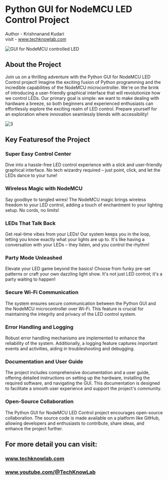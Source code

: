 # Python GUI for NodeMCU LED Control Project
Author - Krishnanand Kudari
<br>
visit - www.techknowlab.com

![GUI for NodeMCU controlled LED](https://github.com/techknowlab/Python-GUI-for-NodeMCU-LED-Control-Project/assets/52469430/13512dee-c05f-40e3-b2aa-dd63ae125bed)


## About the Project
Join us on a thrilling adventure with the Python GUI for NodeMCU LED Control project! Imagine the exciting fusion of Python programming and the incredible capabilities of the NodeMCU microcontroller. We're on the brink of introducing a user-friendly graphical interface that will revolutionize how we control LEDs. Our primary goal is simple: we want to make dealing with hardware a breeze, so both beginners and experienced enthusiasts can effortlessly explore the exciting realm of LED control. Prepare yourself for an exploration where innovation seamlessly blends with accessibility!


![3](https://github.com/techknowlab/Python-GUI-for-NodeMCU-LED-Control-Project/assets/52469430/f9ec57fa-f28b-40d9-a813-df73083b89e1)
<br>

## Key Featuresof the Project
### Super Easy Control Center
Dive into a hassle-free LED control experience with a slick and user-friendly graphical interface. No tech wizardry required – just point, click, and let the LEDs dance to your tune!
### Wireless Magic with NodeMCU
Say goodbye to tangled wires! The NodeMCU magic brings wireless freedom to your LED control, adding a touch of enchantment to your lighting setup. No cords, no limits!
### LEDs That Talk Back
Get real-time vibes from your LEDs! Our system keeps you in the loop, letting you know exactly what your lights are up to. It's like having a conversation with your LEDs – they listen, and you control the rhythm!
### Party Mode Unleashed
Elevate your LED game beyond the basics! Choose from funky pre-set patterns or craft your own dazzling light show. It's not just LED control; it's a party waiting to happen!
### Secure Wi-Fi Communication
The system ensures secure communication between the Python GUI and the NodeMCU microcontroller over Wi-Fi. This feature is crucial for maintaining the integrity and privacy of the LED control system.
### Error Handling and Logging
Robust error handling mechanisms are implemented to enhance the reliability of the system. Additionally, a logging feature captures important events and activities, aiding in troubleshooting and debugging.
### Documentation and User Guide
The project includes comprehensive documentation and a user guide, offering detailed instructions on setting up the hardware, installing the required software, and navigating the GUI. This documentation is designed to facilitate a smooth user experience and support the project's community.
### Open-Source Collaboration
The Python GUI for NodeMCU LED Control project encourages open-source collaboration. The source code is made available on a platform like GitHub, allowing developers and enthusiasts to contribute, share ideas, and enhance the project further.
<br>
## For more detail you can visit:
### www.techknowlab.com
### www.youtube.com/@TechKnowLab

